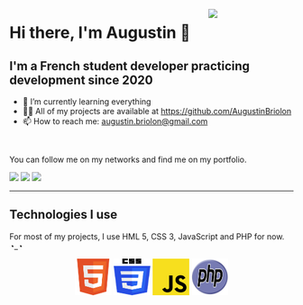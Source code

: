<a href="https://github.com/AugustinBriolon"><img align="right" width="30%" src="https://media.giphy.com/media/cFdHXXm5GhJsc/giphy.gif?cid=ecf05e47yng7ezmnf7at7y8xwpcd3h8eo702fjopjc4tvkxt&rid=giphy.gif&ct=g"/></a>

# Hi there, I'm Augustin 👋

## I'm a French student developer practicing development since 2020


* 🌱  I’m currently learning everything
* 👨‍💻  All of my projects are available at https://github.com/AugustinBriolon 
* 📫   How to reach me: augustin.briolon@gmail.com

<br />

You can follow me on my networks and find me on my portfolio.

<a href="https://instagram.com/10gust10"><img src="https://img.shields.io/badge/10gust10-e1306c?style=for-the-badge&logo=instagram&logoColor=white" /></a>
<a href="https://github.com/AugustinBriolon"><img src="https://img.shields.io/badge/AugustinBriolon-24292e?style=for-the-badge&logo=github&logoColor=white" /></a>
<a href="https://www.linkedin.com/in/augustin-briolon-16831a1bb/"><img src="https://img.shields.io/badge/AugustinBriolon-00A2FF?style=for-the-badge&logo=linkedin&logoColor=white" /></a>

---

## Technologies I use

For most of my projects, I use HML 5, CSS 3, JavaScript and PHP for now. ◔_◔

<p align="center">	
    <img src="./images/html.svg" width="65" height="65" />
    <img src="./images/css.png" width="65" height="65" />
	<img src="./images/javascript.svg" width="65" height="65" />
	<img src="./images/php.svg" width="65" height="65" />
</p>

